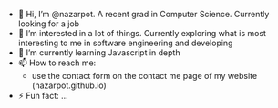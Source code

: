 - 👋 Hi, I’m @nazarpot. A recent grad in Computer Science. Currently looking for a job
- 👀 I’m interested in a lot of things. Currently exploring what is most interesting to me in software engineering and developing
- 🌱 I’m currently learning Javascript in depth
- 📫 How to reach me:
  - use the contact form on the contact me page of my website (nazarpot.github.io)
- ⚡ Fun fact: ...

<!---
nazarpot/nazarpot is a ✨ special ✨ repository because its `README.md` (this file) appears on your GitHub profile.
You can click the Preview link to take a look at your changes.
--->
